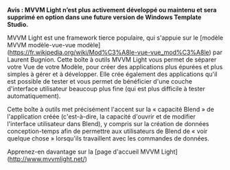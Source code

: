 ﻿**Avis : MVVM Light n’est plus activement développé ou maintenu et sera supprimé en option dans une future version de Windows Template Studio.**

MVVM Light est une framework tierce populaire, qui s'appuie sur le [modèle MVVM modèle-vue-vue modèle] (https://fr.wikipedia.org/wiki/Mod%C3%A8le-vue-vue_mod%C3%A8le) par Laurent Bugnion. Cette boîte à outils MVVM Light vous permet de séparer votre Vue de votre Modèle, pour créer des applications plus épurées et plus simples à gérer et à développer. Elle crée également des applications qu'il est possible de tester et vous permet de bénéficier d'une couche d'interface utilisateur beaucoup plus fine (qui est plus difficile à tester automatiquement).

Cette boîte à outils met précisément l'accent sur la « capacité Blend » de l'application créée (c'est-à-dire, la capacité d'ouvrir et de modifier l'interface utilisateur dans Blend), y compris sur la création de données conception-temps afin de permettre aux utilisateurs de Blend de « voir quelque chose » lorsqu'ils travaillent avec les commandes de données.

Apprenez-en davantage sur la [page d'accueil MVVM Light] (http://www.mvvmlight.net/)
